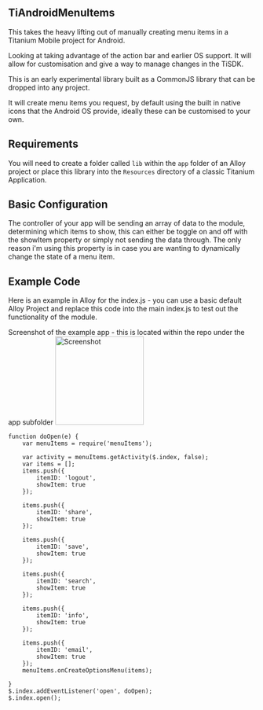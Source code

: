 TiAndroidMenuItems
-------------------
This takes the heavy lifting out of manually creating menu items in a Titanium Mobile project for Android.

Looking at taking advantage of the action bar and earlier OS support. It will allow for customisation and give a way to manage changes in the TiSDK.

This is an early experimental library built as a CommonJS library that can be dropped into any project.

It will create menu items you request, by default using the built in native icons that the Android OS provide, ideally these can be customised to your own.

Requirements
------------

You will need to create a folder called `lib` within the `app` folder of an Alloy project or place this library into the `Resources` directory of a classic Titanium Application.

Basic Configuration
-------------------

The controller of your app will be sending an array of data to the module, determining which items to show, this can either be toggle on and off with the showItem property or simply not sending the data through. The only reason i'm using this property is in case you are wanting to dynamically change the state of a menu item.

Example Code
------------ 

Here is an example in Alloy for the index.js - you can use a basic default Alloy Project and replace this code into the main index.js to test out the functionality of the module.

Screenshot of the example app - this is located within the repo under the app subfolder
<img src="../master/app/assets/images/device-2013-08-24-190142.png?raw=true" alt="Screenshot" style="width: 180px;"/>


```
function doOpen(e) {
	var menuItems = require('menuItems');

	var activity = menuItems.getActivity($.index, false);
	var items = [];
	items.push({
		itemID: 'logout',
		showItem: true
	});

	items.push({
		itemID: 'share',
		showItem: true
	});

	items.push({
		itemID: 'save',
		showItem: true
	});

	items.push({
		itemID: 'search',
		showItem: true
	});

	items.push({
		itemID: 'info',
		showItem: true
	});

	items.push({
		itemID: 'email',
		showItem: true
	});
	menuItems.onCreateOptionsMenu(items);

}
$.index.addEventListener('open', doOpen);
$.index.open();
```
